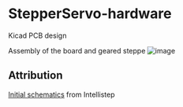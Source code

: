 # StepperServo-hardware
Kicad PCB design

Assembly of the board and geared steppe
![image](Hardware/Motor_assembly.png)

## Attribution
[Initial schematics](https://github.com/CAP1Sup/Intellistep/tree/master/Kicad/BTTS57Bv2) from Intellistep
